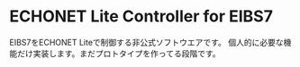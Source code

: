 # ECHONET Lite Controller for EIBS7

EIBS7をECHONET Liteで制御する非公式ソフトウエアです。
個人的に必要な機能だけ実装します。まだプロトタイプを作ってる段階です。

